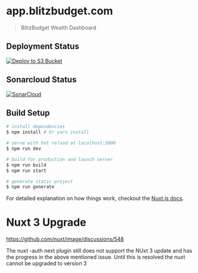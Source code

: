 # app.blitzbudget.com

> BlitzBudget Wealth Dashboard

## Deployment Status

[![Deploy to S3 Bucket](https://github.com/BlitzBudget/app.blitzbudget.com/actions/workflows/deploy.yml/badge.svg)](https://github.com/BlitzBudget/app.blitzbudget.com/actions/workflows/deploy.yml)

## Sonarcloud Status

[![SonarCloud](https://sonarcloud.io/images/project_badges/sonarcloud-white.svg)](https://sonarcloud.io/summary/new_code?id=BlitzBudget_app.blitzbudget.com)

## Build Setup

``` bash
# install dependencies
$ npm install # Or yarn install

# serve with hot reload at localhost:3000
$ npm run dev

# build for production and launch server
$ npm run build
$ npm run start

# generate static project
$ npm run generate
```

For detailed explanation on how things work, checkout the [Nuxt.js docs](https://github.com/nuxt/nuxt.js).

# Nuxt 3 Upgrade

https://github.com/nuxt/image/discussions/548

The nuxt -auth next plugin still does not support the NUxt 3 update and has the progress in the above mentioned issue. Until this is resolved the nuxt cannot be upgraded to version 3